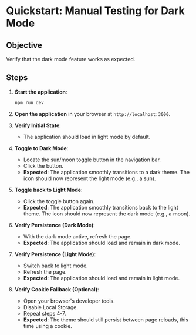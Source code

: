 # Quickstart: Manual Testing for Dark Mode

## Objective

Verify that the dark mode feature works as expected.

## Steps

1.  **Start the application**:
    ```bash
    npm run dev
    ```

2.  **Open the application** in your browser at `http://localhost:3000`.

3.  **Verify Initial State**:
    - The application should load in light mode by default.

4.  **Toggle to Dark Mode**:
    - Locate the sun/moon toggle button in the navigation bar.
    - Click the button.
    - **Expected**: The application smoothly transitions to a dark theme. The icon should now represent the light mode (e.g., a sun).

5.  **Toggle back to Light Mode**:
    - Click the toggle button again.
    - **Expected**: The application smoothly transitions back to the light theme. The icon should now represent the dark mode (e.g., a moon).

6.  **Verify Persistence (Dark Mode)**:
    - With the dark mode active, refresh the page.
    - **Expected**: The application should load and remain in dark mode.

7.  **Verify Persistence (Light Mode)**:
    - Switch back to light mode.
    - Refresh the page.
    - **Expected**: The application should load and remain in light mode.

8.  **Verify Cookie Fallback (Optional)**:
    - Open your browser's developer tools.
    - Disable Local Storage.
    - Repeat steps 4-7.
    - **Expected**: The theme should still persist between page reloads, this time using a cookie.

